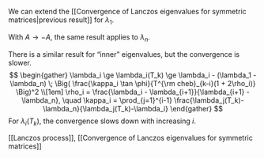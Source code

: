 We can extend the [[Convergence of Lanczos eigenvalues for symmetric matrices|previous result]] for $\lambda_1$.

With $A \to -A$, the same result applies to $\lambda_n$.

There is a similar result for “inner” eigenvalues, but the convergence is slower.
$$
\begin{gather}
\lambda_i \ge \lambda_i(T_k) \ge
\lambda_i - (\lambda_1 - \lambda_n) \;
\Big( \frac{\kappa_i \tan \phi}{T^{\rm cheb}_{k-i}(1 + 2\rho_i)} \Big)^2 \\[1em]
\rho_i = \frac{\lambda_i - \lambda_{i+1}}{\lambda_{i+1} - \lambda_n}, \quad
\kappa_i = \prod_{j=1}^{i-1} \frac{\lambda_j(T_k)-\lambda_n}{\lambda_j(T_k)-\lambda_i}
\end{gather}
$$
For $\lambda_i(T_k)$, the convergence slows down with increasing $i$.

[[Lanczos process]], [[Convergence of Lanczos eigenvalues for symmetric matrices]]